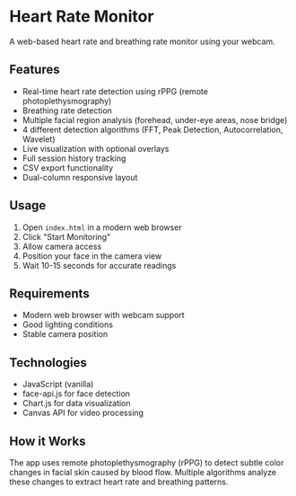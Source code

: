 # Heart Rate Monitor

A web-based heart rate and breathing rate monitor using your webcam.

## Features
- Real-time heart rate detection using rPPG (remote photoplethysmography)
- Breathing rate detection
- Multiple facial region analysis (forehead, under-eye areas, nose bridge)
- 4 different detection algorithms (FFT, Peak Detection, Autocorrelation, Wavelet)
- Live visualization with optional overlays
- Full session history tracking
- CSV export functionality
- Dual-column responsive layout

## Usage
1. Open `index.html` in a modern web browser
2. Click "Start Monitoring"
3. Allow camera access
4. Position your face in the camera view
5. Wait 10-15 seconds for accurate readings

## Requirements
- Modern web browser with webcam support
- Good lighting conditions
- Stable camera position

## Technologies
- JavaScript (vanilla)
- face-api.js for face detection
- Chart.js for data visualization
- Canvas API for video processing

## How it Works
The app uses remote photoplethysmography (rPPG) to detect subtle color changes in facial skin caused by blood flow. Multiple algorithms analyze these changes to extract heart rate and breathing patterns.
